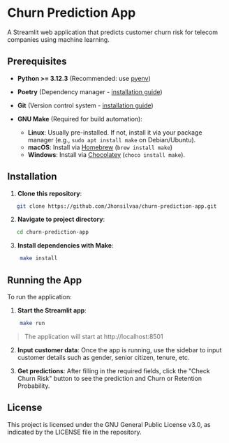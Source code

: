 # Churn Prediction App

A Streamlit web application that predicts customer churn risk for telecom companies using machine learning.

## Prerequisites

* **Python >= 3.12.3** (Recommended: use [pyenv](https://github.com/pyenv/pyenv))

* **Poetry** (Dependency manager - [installation guide](https://python-poetry.org/docs/))

* **Git** (Version control system - [installation guide](https://git-scm.com/book/en/v2/Getting-Started-Installing-Git))

* **GNU Make** (Required for build automation):
   - **Linux**:  Usually pre-installed. If not, install it via your package manager (e.g., `sudo apt install make` on Debian/Ubuntu).
   - **macOS**: Install via  [Homebrew](https://brew.sh)  (`brew install make`)
   - **Windows**: Install via [Chocolatey](https://chocolatey.org/install) (`choco install make`).

## Installation

1. **Clone this repository**:
```bash
   git clone https://github.com/Jhonsilvaa/churn-prediction-app.git
```

2.  **Navigate to project directory**:
```bash
   cd churn-prediction-app
```
3. **Install dependencies with Make**:
```bash
    make install
```

## Running the App
To run the application:

1. **Start the Streamlit app**:

```bash
    make run
```
> The application will start at http://localhost:8501

2. **Input customer data**:
Once the app is running, use the sidebar to input customer details such as gender, senior citizen, tenure, etc.

3. **Get predictions**:
After filling in the required fields, click the "Check Churn Risk" button to see the prediction and Churn or Retention Probability.

## License

This project is licensed under the GNU General Public License v3.0, as indicated by the LICENSE file in the repository. 